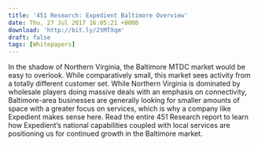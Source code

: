 ```yaml
---
title: '451 Research: Expedient Baltimore Overview'
date: Thu, 27 Jul 2017 16:05:21 +0000
download: 'http://bit.ly/2tMTXqm'
draft: false
tags: [Whitepapers]
---
```


In the shadow of Northern Virginia, the Baltimore MTDC market would be easy to overlook. While comparatively small, this market sees activity from a totally different customer set. While Northern Virginia is dominated by wholesale players doing massive deals with an emphasis on connectivity, Baltimore-area businesses are generally looking for smaller amounts of space with a greater focus on services, which is why a company like Expedient makes sense here. Read the entire 451 Research report to learn how Expedient’s national capabilities coupled with local services are positioning us for continued growth in the Baltimore market.